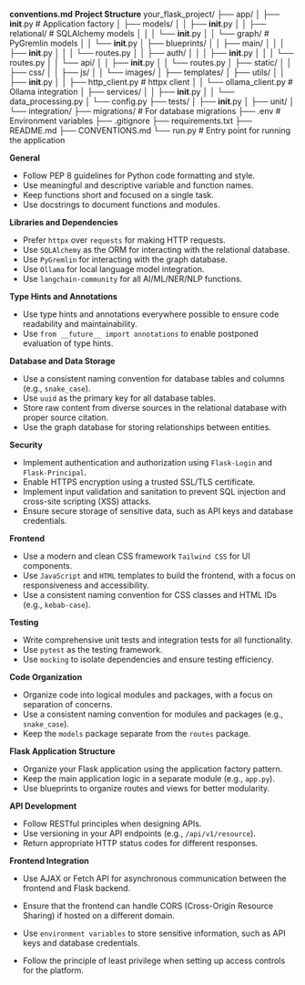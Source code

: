 **conventions.md**
**Project Structure**
your_flask_project/
├── app/
│   ├── __init__.py  # Application factory
│   ├── models/
│   │   ├── __init__.py
│   │   ├── relational/  # SQLAlchemy models
│   │   │   └── __init__.py
│   │   └── graph/  # PyGremlin models
│   │       └── __init__.py
│   ├── blueprints/
│   │   ├── main/
│   │   │   ├── __init__.py
│   │   │   └── routes.py
│   │   ├── auth/
│   │   │   ├── __init__.py
│   │   │   └── routes.py
│   │   └── api/
│   │       ├── __init__.py
│   │       └── routes.py
│   ├── static/
│   │   ├── css/
│   │   ├── js/
│   │   └── images/
│   ├── templates/
│   ├── utils/
│   │   ├── __init__.py
│   │   ├── http_client.py  # httpx client
│   │   └── ollama_client.py  # Ollama integration
│   ├── services/
│   │   ├── __init__.py
│   │   └── data_processing.py
│   └── config.py
├── tests/
│   ├── __init__.py
│   ├── unit/
│   └── integration/
├── migrations/  # For database migrations
├── .env  # Environment variables
├── .gitignore
├── requirements.txt
├── README.md
├── CONVENTIONS.md
└── run.py  # Entry point for running the application

**General**

* Follow PEP 8 guidelines for Python code formatting and style.
* Use meaningful and descriptive variable and function names.
* Keep functions short and focused on a single task.
* Use docstrings to document functions and modules.

**Libraries and Dependencies**

* Prefer `httpx` over `requests` for making HTTP requests.
* Use `SQLAlchemy` as the ORM for interacting with the relational database.
* Use `PyGremlin` for interacting with the graph database.
* Use `Ollama` for local language model integration.
* Use `langchain-community` for all AI/ML/NER/NLP functions.

**Type Hints and Annotations**

* Use type hints and annotations everywhere possible to ensure code readability and maintainability.
* Use `from __future__ import annotations` to enable postponed evaluation of type hints.

**Database and Data Storage**

* Use a consistent naming convention for database tables and columns (e.g., `snake_case`).
* Use `uuid` as the primary key for all database tables.
* Store raw content from diverse sources in the relational database with proper source citation.
* Use the graph database for storing relationships between entities.

**Security**

* Implement authentication and authorization using `Flask-Login` and `Flask-Principal`.
* Enable HTTPS encryption using a trusted SSL/TLS certificate.
* Implement input validation and sanitation to prevent SQL injection and cross-site scripting (XSS) attacks.
* Ensure secure storage of sensitive data, such as API keys and database credentials.

**Frontend**

* Use a modern and clean CSS framework `Tailwind CSS` for UI components.
* Use `JavaScript` and `HTML` templates to build the frontend, with a focus on responsiveness and accessibility.
* Use a consistent naming convention for CSS classes and HTML IDs (e.g., `kebab-case`).

**Testing**

* Write comprehensive unit tests and integration tests for all functionality.
* Use `pytest` as the testing framework.
* Use `mocking` to isolate dependencies and ensure testing efficiency.

**Code Organization**

* Organize code into logical modules and packages, with a focus on separation of concerns.
* Use a consistent naming convention for modules and packages (e.g., `snake_case`).
* Keep the `models` package separate from the `routes` package.

**Flask Application Structure**

* Organize your Flask application using the application factory pattern.
* Keep the main application logic in a separate module (e.g., `app.py`).
* Use blueprints to organize routes and views for better modularity.

**API Development**

* Follow RESTful principles when designing APIs.
* Use versioning in your API endpoints (e.g., `/api/v1/resource`).
* Return appropriate HTTP status codes for different responses.

**Frontend Integration**

* Use AJAX or Fetch API for asynchronous communication between the frontend and Flask backend.
* Ensure that the frontend can handle CORS (Cross-Origin Resource Sharing) if hosted on a different domain.

* Use `environment variables` to store sensitive information, such as API keys and database credentials.
* Follow the principle of least privilege when setting up access controls for the platform.
